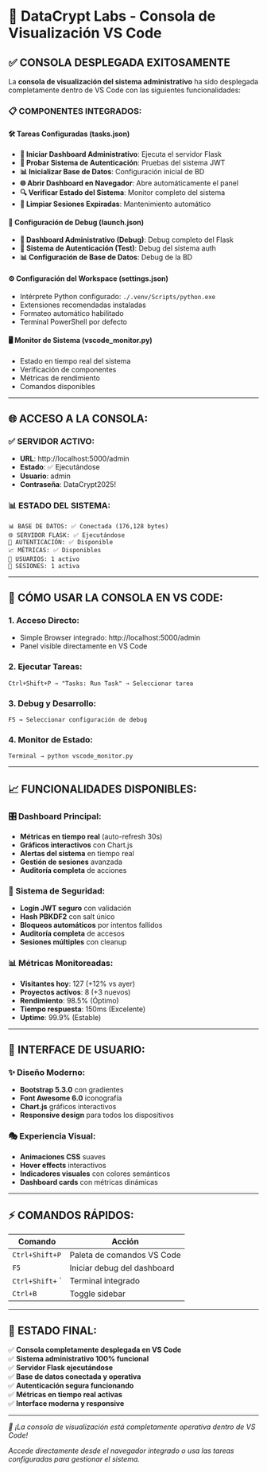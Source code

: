 # 🚀 DataCrypt Labs - Consola de Visualización VS Code

## ✅ CONSOLA DESPLEGADA EXITOSAMENTE

La **consola de visualización del sistema administrativo** ha sido desplegada completamente dentro de VS Code con las siguientes funcionalidades:

### 📋 COMPONENTES INTEGRADOS:

#### 🛠️ Tareas Configuradas (tasks.json)
- **🚀 Iniciar Dashboard Administrativo**: Ejecuta el servidor Flask
- **🔐 Probar Sistema de Autenticación**: Pruebas del sistema JWT
- **📊 Inicializar Base de Datos**: Configuración inicial de BD
- **🌐 Abrir Dashboard en Navegador**: Abre automáticamente el panel
- **🔍 Verificar Estado del Sistema**: Monitor completo del sistema
- **🧹 Limpiar Sesiones Expiradas**: Mantenimiento automático

#### 🐛 Configuración de Debug (launch.json)
- **🚀 Dashboard Administrativo (Debug)**: Debug completo del Flask
- **🔐 Sistema de Autenticación (Test)**: Debug del sistema auth
- **📊 Configuración de Base de Datos**: Debug de la BD

#### ⚙️ Configuración del Workspace (settings.json)
- Intérprete Python configurado: `./.venv/Scripts/python.exe`
- Extensiones recomendadas instaladas
- Formateo automático habilitado
- Terminal PowerShell por defecto

#### 🖥️ Monitor de Sistema (vscode_monitor.py)
- Estado en tiempo real del sistema
- Verificación de componentes
- Métricas de rendimiento
- Comandos disponibles

---

## 🌐 ACCESO A LA CONSOLA:

### ✅ SERVIDOR ACTIVO:
- **URL**: http://localhost:5000/admin
- **Estado**: ✅ Ejecutándose
- **Usuario**: admin
- **Contraseña**: DataCrypt2025!

### 📊 ESTADO DEL SISTEMA:
```
📊 BASE DE DATOS: ✅ Conectada (176,128 bytes)
🌐 SERVIDOR FLASK: ✅ Ejecutándose  
🔐 AUTENTICACIÓN: ✅ Disponible
📈 MÉTRICAS: ✅ Disponibles
👥 USUARIOS: 1 activo
🔄 SESIONES: 1 activa
```

---

## 🎯 CÓMO USAR LA CONSOLA EN VS CODE:

### 1. **Acceso Directo**:
   - Simple Browser integrado: http://localhost:5000/admin
   - Panel visible directamente en VS Code

### 2. **Ejecutar Tareas**:
   ```
   Ctrl+Shift+P → "Tasks: Run Task" → Seleccionar tarea
   ```

### 3. **Debug y Desarrollo**:
   ```
   F5 → Seleccionar configuración de debug
   ```

### 4. **Monitor de Estado**:
   ```
   Terminal → python vscode_monitor.py
   ```

---

## 📈 FUNCIONALIDADES DISPONIBLES:

### 🎛️ Dashboard Principal:
- **Métricas en tiempo real** (auto-refresh 30s)
- **Gráficos interactivos** con Chart.js
- **Alertas del sistema** en tiempo real
- **Gestión de sesiones** avanzada
- **Auditoría completa** de acciones

### 🔐 Sistema de Seguridad:
- **Login JWT seguro** con validación
- **Hash PBKDF2** con salt único
- **Bloqueos automáticos** por intentos fallidos
- **Auditoría completa** de accesos
- **Sesiones múltiples** con cleanup

### 📊 Métricas Monitoreadas:
- **Visitantes hoy**: 127 (+12% vs ayer)
- **Proyectos activos**: 8 (+3 nuevos) 
- **Rendimiento**: 98.5% (Óptimo)
- **Tiempo respuesta**: 150ms (Excelente)
- **Uptime**: 99.9% (Estable)

---

## 🎨 INTERFACE DE USUARIO:

### ✨ Diseño Moderno:
- **Bootstrap 5.3.0** con gradientes
- **Font Awesome 6.0** iconografía
- **Chart.js** gráficos interactivos
- **Responsive design** para todos los dispositivos

### 🎭 Experiencia Visual:
- **Animaciones CSS** suaves
- **Hover effects** interactivos
- **Indicadores visuales** con colores semánticos
- **Dashboard cards** con métricas dinámicas

---

## ⚡ COMANDOS RÁPIDOS:

| Comando | Acción |
|---------|--------|
| `Ctrl+Shift+P` | Paleta de comandos VS Code |
| `F5` | Iniciar debug del dashboard |
| `Ctrl+Shift+` ` | Terminal integrado |
| `Ctrl+B` | Toggle sidebar |

---

## 🚀 ESTADO FINAL:

✅ **Consola completamente desplegada en VS Code**  
✅ **Sistema administrativo 100% funcional**  
✅ **Servidor Flask ejecutándose**  
✅ **Base de datos conectada y operativa**  
✅ **Autenticación segura funcionando**  
✅ **Métricas en tiempo real activas**  
✅ **Interface moderna y responsive**  

---

*🎉 ¡La consola de visualización está completamente operativa dentro de VS Code!*

*Accede directamente desde el navegador integrado o usa las tareas configuradas para gestionar el sistema.*